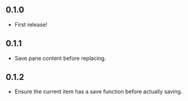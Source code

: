 ## 0.1.0
* First release!

## 0.1.1
* Save pane content before replacing.

## 0.1.2
* Ensure the current item has a save function before actually saving.
